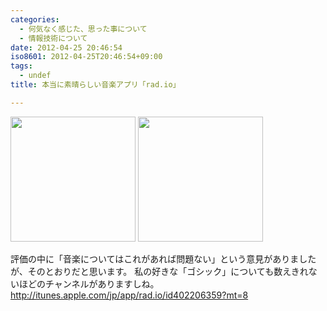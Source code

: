 ```yaml
---
categories:
  - 何気なく感じた、思った事について
  - 情報技術について
date: 2012-04-25 20:46:54
iso8601: 2012-04-25T20:46:54+09:00
tags:
  - undef
title: 本当に素晴らしい音楽アプリ「rad.io」

---
```


<p>
<a href="https://www.nqou.net/images/2012-04-25%2019.46.02_1335354437053.jpg" rel="prettyPhoto[entry]" title="2012-04-25 19.46.02.jpg"><img src="https://www.nqou.net/images/2012-04-25%2019.46.02_1335354437053.jpg" width="200" /></a>
<a href="https://www.nqou.net/images/IMG_3500_1335354448231.jpg" rel="prettyPhoto[entry]" title="IMG_3500.jpg"><img src="https://www.nqou.net/images/IMG_3500_1335354448231.jpg" width="200" /></a>
</p>
<p>
評価の中に「音楽についてはこれがあれば問題ない」という意見がありましたが、そのとおりだと思います。
私の好きな「ゴシック」についても数えきれないほどのチャンネルがありますしね。
<a href="https://itunes.apple.com/jp/app/rad.io/id402206359?mt=8">http://itunes.apple.com/jp/app/rad.io/id402206359?mt=8</a>
</p>
    	